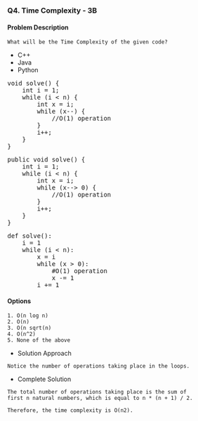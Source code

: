 ### Q4. Time Complexity - 3B
#### Problem Description
```text
What will be the Time Complexity of the given code?
```
<ul>
<li><a>C++</a></li>
<li><a>Java</a></li>
<li><a>Python</a></li>
</ul>
<pre>
void solve() {
    int i = 1;
    while (i &lt; n) {
        int x = i;
        while (x--) {
            //O(1) operation
        }
        i++;
    }
}
</pre>
<pre>
public void solve() {
    int i = 1;
    while (i &lt; n) {
        int x = i;
        while (x--&gt; 0) {
            //O(1) operation
        }
        i++;
    }
}
</pre>
<pre>
def solve():
    i = 1
    while (i &lt; n):
        x = i
        while (x &gt; 0):
            #O(1) operation
            x -= 1
        i += 1
</pre>

#### Options
```text
1. O(n log n)
2. O(n)
3. O(n sqrt(n)
4. O(n^2)
5. None of the above
```
* Solution Approach
```text
Notice the number of operations taking place in the loops.
```

* Complete Solution
```text
The total number of operations taking place is the sum of 
first n natural numbers, which is equal to n * (n + 1) / 2.

Therefore, the time complexity is O(n2).
```

